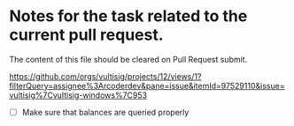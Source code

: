 # Notes for the task related to the current pull request.

The content of this file should be cleared on Pull Request submit.

https://github.com/orgs/vultisig/projects/12/views/1?filterQuery=assignee%3Arcoderdev&pane=issue&itemId=97529110&issue=vultisig%7Cvultisig-windows%7C953

- [ ] Make sure that balances are queried properly
